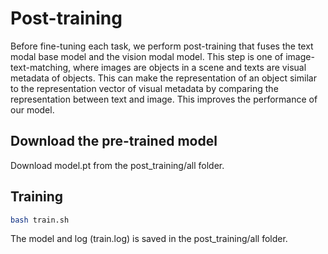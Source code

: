 # Post-training

Before fine-tuning each task, we perform post-training that fuses the text modal base model and the vision modal model. This step is one of image-text-matching, where images are objects in a scene and texts are visual metadata of objects. This can make the representation of an object similar to the representation vector of visual metadata by comparing the representation between text and image. This improves the performance of our model.

## Download the pre-trained model 
Download model.pt from the post_training/all folder.

## Training
```bash
bash train.sh
```
The model and log (train.log) is saved in the post_training/all folder.